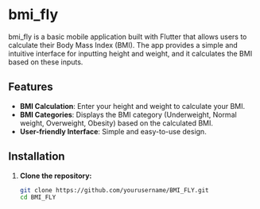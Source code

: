 # bmi_fly

bmi_fly is a basic mobile application built with Flutter that allows users to calculate their Body Mass Index (BMI).
The app provides a simple and intuitive interface for inputting height and weight,
and it calculates the BMI based on these inputs.

## Features

- **BMI Calculation**: Enter your height and weight to calculate your BMI.
- **BMI Categories**: Displays the BMI category (Underweight, Normal weight, Overweight, Obesity) based on the calculated BMI.
- **User-friendly Interface**: Simple and easy-to-use design.

## Installation

1. **Clone the repository:**

   ```bash
   git clone https://github.com/yourusername/BMI_FLY.git
   cd BMI_FLY
